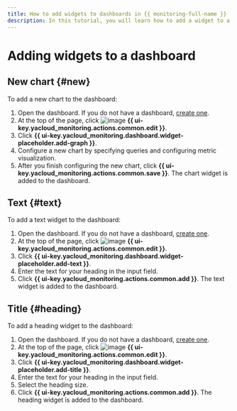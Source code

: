 ```yaml
---
title: How to add widgets to dashboards in {{ monitoring-full-name }}
description: In this tutorial, you will learn how to add a widget to a dashboard in {{ monitoring-name }}.
---
```


# Adding widgets to a dashboard

## New chart {#new}

To add a new chart to the dashboard:
1. Open the dashboard. If you do not have a dashboard, [create one](create.md).
1. At the top of the page, click ![image](../../../_assets/console-icons/pencil.svg) **{{ ui-key.yacloud_monitoring.actions.common.edit }}**.
1. Click **{{ ui-key.yacloud_monitoring.dashboard.widget-placeholder.add-graph }}**.
1. Configure a new chart by specifying queries and configuring metric visualization.
1. After you finish configuring the new chart, click **{{ ui-key.yacloud_monitoring.actions.common.save }}**. The chart widget is added to the dashboard.

## Text {#text}

To add a text widget to the dashboard:
1. Open the dashboard. If you do not have a dashboard, [create one](create.md).
1. At the top of the page, click ![image](../../../_assets/console-icons/pencil.svg) **{{ ui-key.yacloud_monitoring.actions.common.edit }}**.
1. Click **{{ ui-key.yacloud_monitoring.dashboard.widget-placeholder.add-text }}**.
1. Enter the text for your heading in the input field.
1. Click **{{ ui-key.yacloud_monitoring.actions.common.add }}**. The text widget is added to the dashboard.

## Title {#heading}

To add a heading widget to the dashboard:
1. Open the dashboard. If you do not have a dashboard, [create one](create.md).
1. At the top of the page, click ![image](../../../_assets/console-icons/pencil.svg) **{{ ui-key.yacloud_monitoring.actions.common.edit }}**.
1. Click **{{ ui-key.yacloud_monitoring.dashboard.widget-placeholder.add-title }}**.
1. Enter the text for your heading in the input field.
1. Select the heading size.
1. Click **{{ ui-key.yacloud_monitoring.actions.common.add }}**. The heading widget is added to the dashboard.
